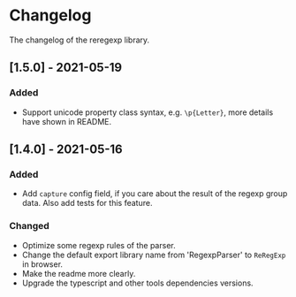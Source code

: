 # Changelog

The changelog of the reregexp library.

## [1.5.0] - 2021-05-19

### Added

- Support unicode property class syntax, e.g. `\p{Letter}`, more details have shown in README.

## [1.4.0] - 2021-05-16

### Added

- Add `capture` config field, if you care about the result of the regexp group data. Also add tests for this feature.

### Changed

- Optimize some regexp rules of the parser.
- Change the default export library name from 'RegexpParser' to `ReRegExp` in browser.
- Make the readme more clearly.
- Upgrade the typescript and other tools dependencies versions.
